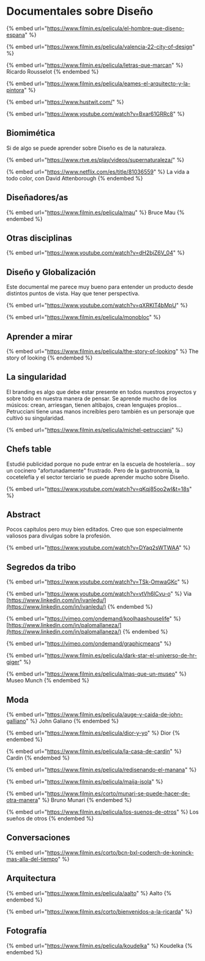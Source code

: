 # Documentales sobre Diseño

{% embed url="https://www.filmin.es/pelicula/el-hombre-que-diseno-espana" %}

{% embed url="https://www.filmin.es/pelicula/valencia-22-city-of-design" %}

{% embed url="https://www.filmin.es/pelicula/letras-que-marcan" %}
Ricardo Rousselot
{% endembed %}

{% embed url="https://www.filmin.es/pelicula/eames-el-arquitecto-y-la-pintora" %}

{% embed url="https://www.hustwit.com/" %}

{% embed url="https://www.youtube.com/watch?v=Bxar61GRRc8" %}

## Biomimética

Si de algo se puede aprender sobre Diseño es de la naturaleza.

{% embed url="https://www.rtve.es/play/videos/supernaturaleza/" %}

{% embed url="https://www.netflix.com/es/title/81036559" %}
La vida a todo color, con David Attenborough
{% endembed %}

## Diseñadores/as

{% embed url="https://www.filmin.es/pelicula/mau" %}
Bruce Mau
{% endembed %}

## Otras disciplinas

{% embed url="https://www.youtube.com/watch?v=dH2bjZ6V_04" %}

## Diseño y Globalización

Este documental me parece muy bueno para entender un producto desde distintos puntos de vista. Hay que tener perspectiva.

{% embed url="https://www.youtube.com/watch?v=qXRKlT4bMpU" %}

{% embed url="https://www.filmin.es/pelicula/monobloc" %}

## Aprender a mirar

{% embed url="https://www.filmin.es/pelicula/the-story-of-looking" %}
The story of looking
{% endembed %}

## La singularidad

El branding es algo que debe estar presente en todos nuestros proyectos y sobre todo en nuestra manera de pensar. Se aprende mucho de los músicos: crean, arriesgan, tienen altibajos, crean lenguajes propios… Petrucciani tiene unas manos increíbles pero también es un personaje que cultivó su singularidad.

{% embed url="https://www.filmin.es/pelicula/michel-petrucciani" %}

## Chefs table

Estudié publicidad porque no pude entrar en la escuela de hostelería… soy un cocinero "afortunadamente" frustrado. Pero de la gastronomía, la cocetelefía y el sector terciario se puede aprender mucho sobre Diseño.

{% embed url="https://www.youtube.com/watch?v=qKqj85oo2wI&t=18s" %}

## Abstract

Pocos capítulos pero muy bien editados. Creo que son especialmente valiosos para divulgas sobre la profesión.

{% embed url="https://www.youtube.com/watch?v=DYaq2sWTWAA" %}

## Segredos da tribo

{% embed url="https://www.youtube.com/watch?v=TSk-OmwaGKc" %}

{% embed url="https://www.youtube.com/watch?v=vtVh6lCvu-o" %}
Via [https://www.linkedin.com/in/ivanledu/](https://www.linkedin.com/in/ivanledu/)
{% endembed %}

{% embed url="https://vimeo.com/ondemand/koolhaashouselife" %}
[https://www.linkedin.com/in/palomallaneza/](https://www.linkedin.com/in/palomallaneza/)
{% endembed %}

{% embed url="https://vimeo.com/ondemand/graphicmeans" %}

{% embed url="https://www.filmin.es/pelicula/dark-star-el-universo-de-hr-giger" %}

{% embed url="https://www.filmin.es/pelicula/mas-que-un-museo" %}
Museo Munch
{% endembed %}

## Moda

{% embed url="https://www.filmin.es/pelicula/auge-y-caida-de-john-galliano" %}
John Galiano
{% endembed %}

{% embed url="https://www.filmin.es/pelicula/dior-y-yo" %}
Dior
{% endembed %}

{% embed url="https://www.filmin.es/pelicula/la-casa-de-cardin" %}
Cardin
{% endembed %}

{% embed url="https://www.filmin.es/pelicula/redisenando-el-manana" %}

{% embed url="https://www.filmin.es/pelicula/maija-isola" %}

{% embed url="https://www.filmin.es/corto/munari-se-puede-hacer-de-otra-manera" %}
Bruno Munari
{% endembed %}

{% embed url="https://www.filmin.es/pelicula/los-suenos-de-otros" %}
Los sueños de otros
{% endembed %}

## Conversaciones

{% embed url="https://www.filmin.es/corto/bcn-bxl-coderch-de-koninck-mas-alla-del-tiempo" %}

## Arquitectura

{% embed url="https://www.filmin.es/pelicula/aalto" %}
Aalto
{% endembed %}

{% embed url="https://www.filmin.es/corto/bienvenidos-a-la-ricarda" %}

## Fotografía

{% embed url="https://www.filmin.es/pelicula/koudelka" %}
Koudelka
{% endembed %}

